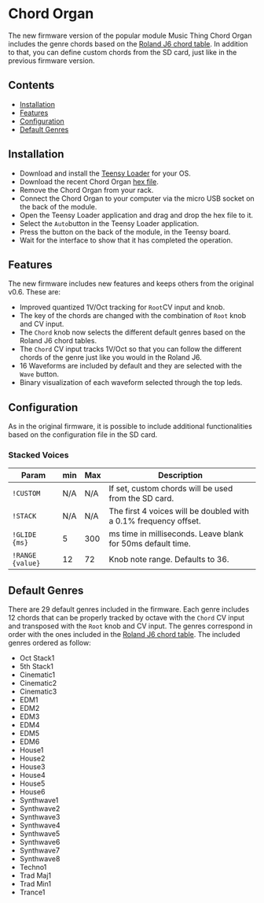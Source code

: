 # Chord Organ

The new firmware version of the popular module Music Thing Chord Organ includes the genre chords based on the [Roland J6 chord table](https://static.roland.com/manuals/J-6_manual_v102/eng/28645807.html). In addition to that, you can define custom chords from the SD card, just like in the previous firmware version.

## Contents

- [Installation](#installation)
- [Features](#features)
- [Configuration](#configuration)
- [Default Genres](#default-genres)

## Installation

- Download and install the [Teensy Loader](https://www.pjrc.com/teensy/loader.html) for your OS.
- Download the recent Chord Organ [hex file](https://github.com/leandrob13/Chord-Organ/releases).
- Remove the Chord Organ from your rack.
- Connect the Chord Organ to your computer via the micro USB socket on the back of the module.
- Open the Teensy Loader application and drag and drop the hex file to it.
- Select the `Auto`button in the Teensy Loader application.
- Press the button on the back of the module, in the Teensy board.
- Wait for the interface to show that it has completed the operation.

## Features

The new firmware includes new features and keeps others from the original v0.6. These are:

- Improved quantized 1V/Oct tracking for `Root`CV input and knob.
- The key of the chords are changed with the combination of `Root` knob and CV input.
- The `Chord` knob now selects the different default genres based on the Roland J6 chord tables.
- The `Chord` CV input tracks 1V/Oct so that you can follow the different chords of the genre just like you would in the Roland J6.
- 16 Waveforms are included by default and they are selected with the `Wave` button.
- Binary visualization of each waveform selected through the top leds.

## Configuration

As in the original firmware, it is possible to include additional functionalities based on the configuration file in the SD card. 

### Stacked Voices

|Param           |min |Max |Description                                                     |
|----------------|----|----|----------------------------------------------------------------|
|`!CUSTOM`       |N/A |N/A |If set, custom chords will be used from the SD card.            |
|`!STACK`        |N/A |N/A |The first 4 voices will be doubled with a 0.1% frequency offset.|
|`!GLIDE {ms}`   |5   |300 |ms time in milliseconds. Leave blank for 50ms default time.     |
|`!RANGE {value}`|12  |72  |Knob note range. Defaults to 36.                                | 

## Default Genres

There are 29 default genres included in the firmware. Each genre includes 12 chords that can be properly tracked by octave with the `Chord` CV input and transposed with the `Root` knob and CV input. The genres correspond in order with the ones included in the [Roland J6 chord table](https://static.roland.com/manuals/J-6_manual_v102/eng/28645807.html). The included genres ordered as follow:

- Oct Stack1
- 5th Stack1
- Cinematic1
- Cinematic2
- Cinematic3
- EDM1
- EDM2
- EDM3
- EDM4
- EDM5
- EDM6
- House1
- House2
- House3
- House4
- House5
- House6
- Synthwave1
- Synthwave2
- Synthwave3
- Synthwave4
- Synthwave5
- Synthwave6
- Synthwave7
- Synthwave8
- Techno1
- Trad Maj1
- Trad Min1
- Trance1